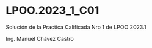 # LPOO.2023_1_C01
Solución de la Practica Calificada Nro 1 de LPOO 2023.1

Ing. Manuel Chávez Castro
